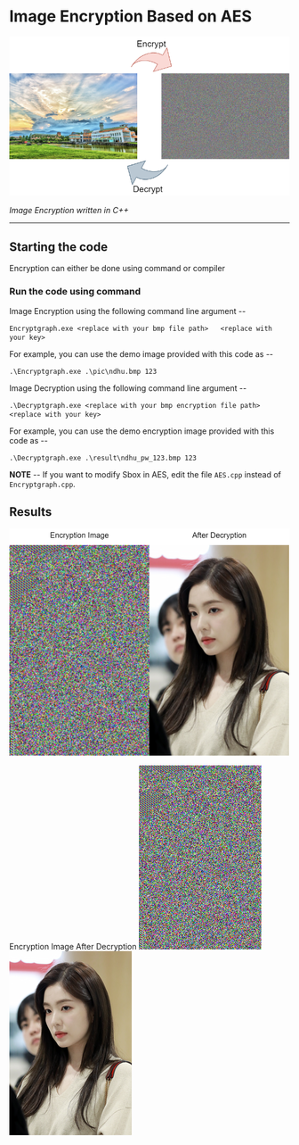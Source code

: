 # Image Encryption Based on AES

![Image Encryption Based on AES](docs/images/example.png)

_Image Encryption written in C++_

---

## Starting the code

Encryption can either be done using command or compiler

### Run the code using command

Image Encryption using the following command line argument --

```shell
Encryptgraph.exe <replace with your bmp file path>   <replace with your key>
```

For example, you can use the demo image provided with this code as --

```shell
.\Encryptgraph.exe .\pic\ndhu.bmp 123
```
Image Decryption using the following command line argument --

```shell
.\Decryptgraph.exe <replace with your bmp encryption file path>  <replace with your key>
```

For example, you can use the demo encryption image provided with this code as --

```shell
.\Decryptgraph.exe .\result\ndhu_pw_123.bmp 123
```

__NOTE__ -- If you want to modify Sbox in AES, edit the file `AES.cpp` instead of `Encryptgraph.cpp`. 

## Results

![image](/demo/demo.png "ndhu")

Encryption Image                                    After Decryption
![Encryption Image](/demo/Irene_pw_asdqwezxc123.bmp)![After Decryption](/pic/Irene.bmp)
